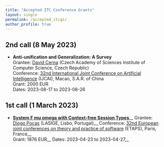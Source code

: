 ```yaml
---
title: "Accepted ITC Conference Grants"
layout: single
permalink: /accepted_itcgs/
author_profile: true
---
```


<!--
* **Title**__
  Grantee: __
  Conference: __
  Grant: 0 EUR__
  Dates: 2023-03-01 to 2023-04-01__
-->

## 2nd call (8 May 2023)

* **Anti-unification and Generalization: A Survey**  
  Grantee: [David Cerna](https://www.cs.cas.cz/dcerna) (Czech Academy of Sciences Institute of Computer Science, Czech Republic)  
  Conference: [32nd International Joint Conference on Artificial Intelligence](https://ijcai-23.org) (IJCAI), Macao, S.A.R. of China  
  Grant: 2000 EUR  
  Dates: 2023-08-17 to 2023-08-26  


## 1st call (1 March 2023)

* **[System F mu omega with Context-free Session Types](https://arxiv.org/abs/2301.08659)**__
  Grantee: [Diogo Poças](https://diogopocas1991.gitlab.io) (LASIGE, Lisbo, Portugal)__
  Conference: [32nd European joint conferences on theory and practice of software](https://etaps.org/2023/) (ETAPS), Paris, France__  
  Grant: 1876 EUR__
  Dates: 2023-04-23 to 2023-04-27__
